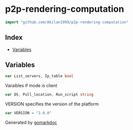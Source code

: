 <!-- Code generated by gomarkdoc. DO NOT EDIT -->

# p2p\-rendering\-computation

```go
import "github.com/Akilan1999/p2p-rendering-computation"
```

## Index

- [Variables](<#variables>)


## Variables

<a name="List_servers"></a>

```go
var List_servers, Ip_table bool
```

<a name="OS"></a>Varaibles if mode is client

```go
var OS, Pull_location, Run_script string
```

<a name="VERSION"></a>VERSION specifies the version of the platform

```go
var VERSION = "2.0.0"
```

Generated by [gomarkdoc](<https://github.com/princjef/gomarkdoc>)
